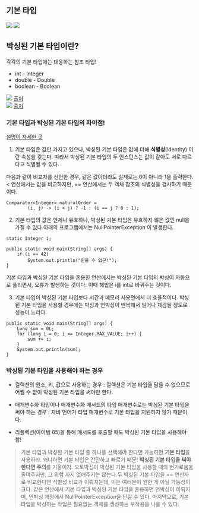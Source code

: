
## 기본 타입
![](https://velog.velcdn.com/images/jiyeong/post/78e105ee-7d91-49d2-bbb5-33f3ee51b824/image.png)
![](https://velog.velcdn.com/images/jiyeong/post/09aaa850-02ab-4375-bd8c-64218fb00fc1/image.png)

## 박싱된 기본 타입이란?

각각의 기본 타입에는 대응하는 참조 타입!

- int - Integer
- double - Double
- boolean - Boolean

![](https://velog.velcdn.com/images/jiyeong/post/87e36b25-6140-4378-a0aa-e4b574049420/image.png)
[출처](https://swiftymind.tistory.com/127) </br>
![](https://velog.velcdn.com/images/jiyeong/post/d2562032-eeb1-49d7-aa1c-b880dcb54fd2/image.png)
[출처](https://medium.com/geekculture/effective-java-prefer-primitive-types-to-boxed-types-ea02eb9b8c62)

### 기본 타입과 박싱된 기본 타입의 차이점!
[설명이 자세한 곳](https://it-mesung.tistory.com/66)

1. 기본 타입은 값만 가지고 있으나, 박싱된 기본 타입은 값에 더해 **식별성**(identity) 이란 속성을 갖는다.
따라서 박싱된 기본 타입의 두 인스턴스는 값이 같아도 서로 다르다고 식별될 수 있다.

다음과 같이 비교자를 선언한 경우, 같은 값이더라도 실제로는 0이 아니라 1을 출력한다.
< 연산에서는 값을 비교하지만, == 연산에서는 두 객체 참조의 식별성을 검사하기 때문이다.

```
Comparator<Integer> naturalOrder =
        (i, j) -> (i < j) ? -1 : (i == j ? 0 : 1);
```
2. 기본 타입의 값은 언제나 유효하나, 박싱된 기본 타입은 유효하지 않은 값인 null을 가질 수 있다.아래의 프로그램에서는 NullPointerException 이 발생한다.

```
static Integer i;

public static void main(String[] args) {
    if (i == 42)
        System.out.println("믿을 수 없군!");
}
```

기본 타입과 박싱된 기본 타입을 혼용한 연산에서는 박싱된 기본 타입의 박싱이 자동으로 풀리면서, 오류가 발생하는 것이다. 이때 해법은 i를 int로 바꿔주는 것이다.

3. 기본 타입이 박싱된 기본 타입보다 시간과 메모리 사용면에서 더 효율적이다. 박싱된 기본 타입을 사용할 경우에는 박싱과 언박싱이 반복해서 일어나 체감될 정도로 성능이 느리다.

```
public static void main(String[] args) {
	Long sum = 0L;
    for (long i = 0; i <= Integer.MAX_VALUE; i++) {
    	sum += i;
    }
    System.out.println(sum);
}
```

### 박싱된 기본 타입을 사용해야 하는 경우

- 컬렉션의 원소, 키, 값으로 사용하는 경우
: 컬렉션은 기본 타입을 담을 수 없으므로 어쩔 수 없이 박싱된 기본 타입을 써야만 한다.

- 매개변수화 타입이나 매개변수화 메서드의 타입 매개변수로는 박싱된 기본 타입을 써야 하는 경우
: 자바 언어가 타입 매개변수로 기본 타입을 지원하지 않기 때문이다.

- 리플렉션(아이템 65)을 통해 메서드를 호출할 때도 박싱된 기본 타입을 사용해야 함!

> 기본 타입과 박싱된 기본 타입 중 하나를 선택해야 한다면 가능하면 **기본 타입**을 사용하라. 왜냐하면 기본 타입은 간단하고 빠르기 때문!
**박싱된 기본 타입을 써야 한다면 주의**를 기울이자. 오토박싱이 박싱된 기본 타입을 사용할 때의 번거로움을 줄여주지만, 그 위험 까지 없애주지는 않는다.두 박싱된 기본 타입을 == 연산자로 비교한다면 식별성 비교가 이뤄지는데, 이는 여러분이 원한 게 아닐 가능성이 크다.
같은 연산에서 기본 타입과 박싱된 기본 타입을 혼용하면 언박싱이 이뤄지며, 언박싱 과정에서 NullPointerException을 던질 수 있다.
마지막으로, 기본 타입을 박싱하는 작업은 필요없는 객체를 생성하는 부작용을 나을 수 있다.

